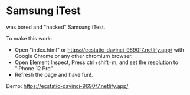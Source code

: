 # Samsung iTest

was bored and "hacked" Samsung iTest.

To make this work:

- Open "index.html" or https://ecstatic-davinci-9690f7.netlify.app/ with Google Chrome or any other chromium browser.
- Open Element Inspect, Press ctrl+shift+m, and set the resolution to "iPhone 12 Pro"
- Refresh the page and have fun!.

Demo: https://ecstatic-davinci-9690f7.netlify.app/
